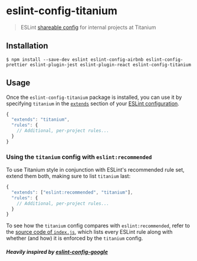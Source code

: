 # eslint-config-titanium

> ESLint [shareable config](http://eslint.org/docs/developer-guide/shareable-configs.html) for internal projects at Titanium


## Installation

```
$ npm install --save-dev eslint eslint-config-airbnb eslint-config-prettier eslint-plugin-jest eslint-plugin-react eslint-config-titanium
```


## Usage

Once the `eslint-config-titanium` package is installed, you can use it by specifying `titanium` in the [`extends`](http://eslint.org/docs/user-guide/configuring#extending-configuration-files) section of your [ESLint configuration](http://eslint.org/docs/user-guide/configuring).

```js
{
  "extends": "titanium",
  "rules": {
    // Additional, per-project rules...
  }
}
```

### Using the `titanium` config with `eslint:recommended`

To use Titanium style in conjunction with ESLint's recommended rule set, extend them both, making sure to list `titanium` last:

```js
{
  "extends": ["eslint:recommended", "titanium"],
  "rules": {
    // Additional, per-project rules...
  }
}
```

To see how the `titanium` config compares with `eslint:recommended`, refer to the [source code of `index.js`](https://gitlab.titanium.codes/nicolai.voronin/eslint-config-titanium/blob/master/index.js), which lists every ESLint rule along with whether (and how) it is enforced by the `titanium` config.


##### Heavily inspired by [eslint-config-google](https://github.com/google/eslint-config-google)


